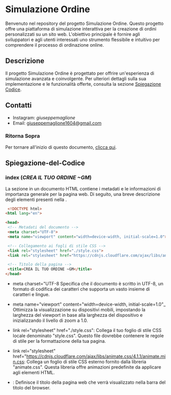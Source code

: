 # Simulazione Ordine

Benvenuto nel repository del progetto Simulazione Ordine. Questo progetto offre una piattaforma di simulazione interattiva per la creazione di ordini personalizzati su un sito web. L'obiettivo principale è fornire agli sviluppatori e agli utenti interessati uno strumento flessibile e intuitivo per comprendere il processo di ordinazione online.

## Descrizione

Il progetto Simulazione Ordine è progettato per offrire un'esperienza di simulazione avanzata e coinvolgente. Per ulteriori dettagli sulla sua implementazione e le funzionalità offerte, consulta la sezione [Spiegazione Codice](#Spiegazione-del-Codice).

## Contatti
- Instagram: _giuseppemaglione_
- Email: giuseppemaglione1604@gmail.com

### Ritorna Sopra

Per tornare all'inizio di questo documento, [clicca qui](#ritorna-sopra).

## Spiegazione-del-Codice


### index (_CREA IL TUO ORDINE ~GM_)

La sezione <head> in un documento HTML contiene i metadati e le informazioni di importanza generale per la pagina web. Di seguito, una breve descrizione degli elementi presenti nella <head>.
     <br>
     
   ```HTML
    <!DOCTYPE html>
<html lang="en">

<head>
    <!-- Metadati del documento -->
    <meta charset="UTF-8">
    <meta name="viewport" content="width=device-width, initial-scale=1.0">

    <!-- Collegamento ai fogli di stile CSS -->
    <link rel="stylesheet" href="./style.css">
    <link rel="stylesheet" href="https://cdnjs.cloudflare.com/ajax/libs/animate.css/4.1.1/animate.min.css">

    <!-- Titolo della pagina -->
    <title>CREA IL TUO ORDINE ~GM</title>
</head>

   ``` 

* meta charset="UTF-8 Specifica che il documento è scritto in UTF-8, un formato di codifica dei caratteri che supporta un vasto insieme di caratteri e lingue.

* meta name="viewport" content="width=device-width, initial-scale=1.0"_ Ottimizza la visualizzazione su dispositivi mobili, impostando la larghezza del viewport in base alla larghezza del dispositivo e inizializzando il livello di zoom a 1.0.

* link rel="stylesheet" href="./style.css": Collega il tuo foglio di stile CSS locale denominato "style.css". Questo file dovrebbe contenere le regole di stile per la formattazione della tua pagina.

* link rel="stylesheet" href="https://cdnjs.cloudflare.com/ajax/libs/animate.css/4.1.1/animate.min.css: Collega un foglio di stile CSS esterno fornito dalla libreria "animate.css". Questa libreria offre animazioni predefinite da applicare agli elementi HTML.

* <title>CREA IL TUO ORDINE ~GM</title>: Definisce il titolo della pagina web che verrà visualizzato nella barra del titolo del browser.
   
